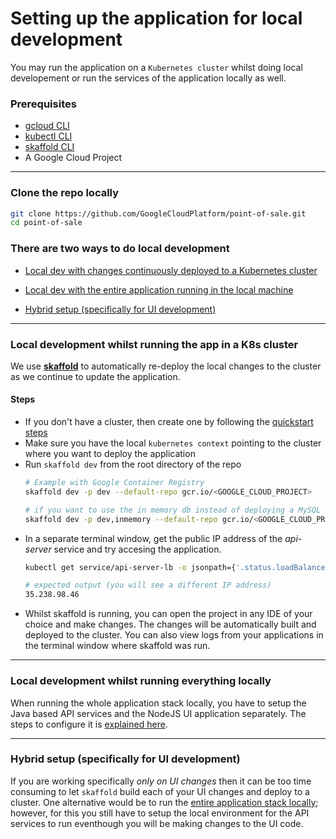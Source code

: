 # Setting up the application for local development

You may run the application on a `Kubernetes cluster` whilst doing local
developement or run the services of the application locally as well.

### Prerequisites

- [gcloud CLI](https://cloud.google.com/sdk/docs/install)
- [kubectl CLI](https://kubernetes.io/docs/tasks/tools/)
- [skaffold CLI](https://skaffold.dev/docs/install/)
- A Google Cloud Project

---
### Clone the repo locally

```sh
git clone https://github.com/GoogleCloudPlatform/point-of-sale.git
cd point-of-sale
```

### There are two ways to do local development
- [Local dev with changes continuously deployed to a Kubernetes cluster](#running-in-a-k8s-cluster-whilst-local-development)

- [Local dev with the entire application running in the local machine](#running-everything-locally-whilst-local-development)

- [Hybrid setup (specifically for UI development)]()
---

### Local development whilst running the app in a K8s cluster

We use [**skaffold**](https://skaffold.dev) to automatically re-deploy the local
changes to the cluster as we continue to update the application.

#### Steps
- If you don't have a cluster, then create one by following the [quickstart steps](/docs/quickstart.md)
- Make sure you have the local `kubernetes context` pointing to the cluster
  where you want to deploy the application
- Run `skaffold dev` from the root directory of the repo
  ```sh
  # Example with Google Container Registry
  skaffold dev -p dev --default-repo gcr.io/<GOOGLE_CLOUD_PROJECT>

  # if you want to use the in memory db instead of deploying a MySQL container
  skaffold dev -p dev,inmemory --default-repo gcr.io/<GOOGLE_CLOUD_PROJECT>
  ```
- In a separate terminal window, get the public IP address of the _api-server_
  service and try accesing the application.
  ```sh
  kubectl get service/api-server-lb -o jsonpath={'.status.loadBalancer.ingress[0].ip'}
  ```
  ```sh
  # expected output (you will see a different IP address)
  35.238.98.46
  ```
- Whilst skaffold is running, you can open the project in any IDE of your choice and
  make changes. The changes will be automatically built and deployed to the
  cluster. You can also view logs from your applications in the terminal window
  where skaffold was run.
---

### Local development whilst running everything locally

When running the whole application stack locally, you have to setup the Java
based API services and the NodeJS UI application separately. The steps to configure
it is [explained here](local-dev-all.md).

---

### Hybrid setup (specifically for UI development)

If you are working specifically _only on UI changes_ then it can be too time
consuming to let `skaffold` build each of your UI changes and deploy to a cluster.
One alternative would be to run the [entire application stack locally](#local-development-whilst-running-everything-locally); however, for this you
still have to setup the local environment for the API services to run eventhough
you will be making changes to the UI code.